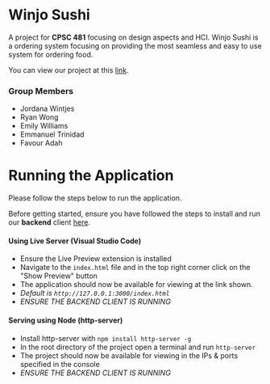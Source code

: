 # **Winjo Sushi**

A project for **CPSC 481** focusing on design aspects and HCI. Winjo Sushi is a ordering system focusing on providing the most seamless and easy to use system for ordering food.

You can view our project at this [link](https://jordana-wintjes.github.io/).


### Group Members
- Jordana Wintjes
- Ryan Wong
- Emily Williams
- Emmanuel Trinidad
- Favour Adah

# **Running the Application**

Please follow the steps below to run the application.

Before getting started, ensure you have followed the steps to install and run our **backend** client [here](https://github.com/ryanwoong/WinjoSushi-Backend).

#### Using Live Server (Visual Studio Code)
- Ensure the Live Preview extension is installed
- Navigate to the `index.html` file and in the top right corner click on the "Show Preview" button
- The application should now be available for viewing at the link shown. 
- *Default is `http://127.0.0.1:3000/index.html`*
- *ENSURE THE BACKEND CLIENT IS RUNNING* 

#### Serving using Node (http-server)
- Install http-server with `npm install http-server -g`
- In the root directory of the project open a terminal and run `http-server`
- The project should now be available for viewing in the IPs & ports specified in the console
- *ENSURE THE BACKEND CLIENT IS RUNNING* 